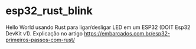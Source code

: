# esp32_rust_blink
Hello World usando Rust para ligar/desligar LED em um ESP32 (DOIT Esp32 DevKit v1). Explicação no artigo https://embarcados.com.br/esp32-primeiros-passos-com-rust/
